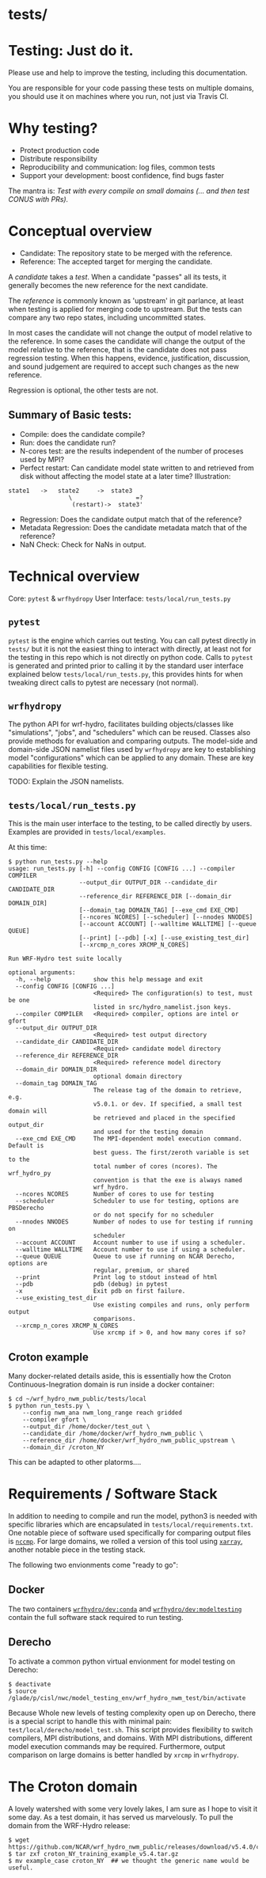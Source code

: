 tests/
===============================

# Testing: Just do it.
Please use and help to improve the testing, including this documentation.

You are responsible for your code passing these tests on multiple domains,
you should use it on machines where you run, not just via Travis CI.


# Why testing?
* Protect production code
* Distribute responsibility
* Reproducibility and communication: log files, common tests
* Support your development: boost confidence, find bugs faster

The mantra is: *Test with every compile on small domains (... and then
test CONUS with PRs).*


# Conceptual overview
* Candidate: The repository state to be merged with the reference.
* Reference: The accepted target for merging the candidate.

A *candidate* takes a *test*. When a candidate "passes" all its tests,
it generally becomes the new reference for the next candidate.

The *reference* is commonly known as 'upstream' in git parlance, at
least when testing is applied for merging code to upstream. But the
tests can compare any two repo states, including uncommitted states.

In most cases the candidate will not change the output of model relative to the
reference. In some cases the candidate will change the output of the model
relative to the reference, that is the candidate does not pass regression
testing. When this happens, evidence, justification, discussion, and sound
judgement are required to accept such changes as the new reference.

Regression is optional, the other tests are not.

## Summary of Basic tests:
* Compile: does the candidate compile?
* Run: does the candidate run?
* N-cores test: are the results independent of the number of proceses used by
MPI?
* Perfect restart: Can candidate model state written to and retrieved from disk
without affecting the model state at a later time? Illustration:
```
state1   ->   state2     ->  state3
                 \                  =?
	              (restart)->  state3'
```
* Regression: Does the candidate output match that of the reference?
* Metadata Regression: Does the candidate metadata match that of the reference?
* NaN Check: Check for NaNs in output.


# Technical overview
Core: `pytest` & `wrfhydropy`
User Interface: `tests/local/run_tests.py`

## `pytest`
`pytest` is the engine which carries out testing. You can call pytest directly
in `tests/` but it is not the easiest thing to interact with directly, at least
not for the testing in this repo which is not directly on python code. Calls
to `pytest` is generated and printed prior to calling it by the standard user
interface explained below `tests/local/run_tests.py`, this provides hints for
when tweaking direct calls to pytest are necessary (not normal).


## `wrfhydropy`
The python API for wrf-hydro, facilitates building objects/classes like
"simulations", "jobs", and "schedulers" which can be reused. Classes also
provide methods for evaluation and comparing outputs. The model-side and
domain-side JSON namelist files used by `wrfhydropy` are key to establishing
model "configurations" which can be applied to any domain. These are key
capabilities for flexible testing.

TODO: Explain the JSON namelists.

## `tests/local/run_tests.py`
This is the main user interface to the testing, to be called directly by users.
Examples are provided in `tests/local/examples`.

At this time:
```
$ python run_tests.py --help
usage: run_tests.py [-h] --config CONFIG [CONFIG ...] --compiler COMPILER
                    --output_dir OUTPUT_DIR --candidate_dir CANDIDATE_DIR
                    --reference_dir REFERENCE_DIR [--domain_dir DOMAIN_DIR]
                    [--domain_tag DOMAIN_TAG] [--exe_cmd EXE_CMD]
                    [--ncores NCORES] [--scheduler] [--nnodes NNODES]
                    [--account ACCOUNT] [--walltime WALLTIME] [--queue QUEUE]
                    [--print] [--pdb] [-x] [--use_existing_test_dir]
                    [--xrcmp_n_cores XRCMP_N_CORES]

Run WRF-Hydro test suite locally

optional arguments:
  -h, --help            show this help message and exit
  --config CONFIG [CONFIG ...]
                        <Required> The configuration(s) to test, must be one
                        listed in src/hydro_namelist.json keys.
  --compiler COMPILER   <Required> compiler, options are intel or gfort
  --output_dir OUTPUT_DIR
                        <Required> test output directory
  --candidate_dir CANDIDATE_DIR
                        <Required> candidate model directory
  --reference_dir REFERENCE_DIR
                        <Required> reference model directory
  --domain_dir DOMAIN_DIR
                        optional domain directory
  --domain_tag DOMAIN_TAG
                        The release tag of the domain to retrieve, e.g.
                        v5.0.1. or dev. If specified, a small test domain will
                        be retrieved and placed in the specified output_dir
                        and used for the testing domain
  --exe_cmd EXE_CMD     The MPI-dependent model execution command. Default is
                        best guess. The first/zeroth variable is set to the
                        total number of cores (ncores). The wrf_hydro_py
                        convention is that the exe is always named
                        wrf_hydro.
  --ncores NCORES       Number of cores to use for testing
  --scheduler           Scheduler to use for testing, options are PBSDerecho
                        or do not specify for no scheduler
  --nnodes NNODES       Number of nodes to use for testing if running on
                        scheduler
  --account ACCOUNT     Account number to use if using a scheduler.
  --walltime WALLTIME   Account number to use if using a scheduler.
  --queue QUEUE         Queue to use if running on NCAR Derecho, options are
                        regular, premium, or shared
  --print               Print log to stdout instead of html
  --pdb                 pdb (debug) in pytest
  -x                    Exit pdb on first failure.
  --use_existing_test_dir
                        Use existing compiles and runs, only perform output
                        comparisons.
  --xrcmp_n_cores XRCMP_N_CORES
                        Use xrcmp if > 0, and how many cores if so?
```

## Croton example
Many docker-related details aside, this is essentially how the Croton Continuous-Inegration domain is run inside a docker container:
```
$ cd ~/wrf_hydro_nwm_public/tests/local
$ python run_tests.py \
    --config nwm_ana nwm_long_range reach gridded
    --compiler gfort \
    --output_dir /home/docker/test_out \
    --candidate_dir /home/docker/wrf_hydro_nwm_public \
    --reference_dir /home/docker/wrf_hydro_nwm_public_upstream \
    --domain_dir /croton_NY
```
This can be adapted to other platorms....


# Requirements / Software Stack
In addition to needing to compile and run the model, python3 is needed with
specific libraries which are encapsulated in `tests/local/requirements.txt`. One
notable piece of software used specifically for comparing output files is
[`nccmp`](https://gitlab.com/remikz/nccmp). For large domains, we rolled a
version of this tool using [`xarray`](https://github.com/pydata/xarray), another
notable piece in the testing stack.

The following two envionments come "ready to go":


## Docker
The two containers [`wrfhydro/dev:conda`](https://github.com/NCAR/wrf_hydro_docker/blob/main/dev/conda/Dockerfile) and  [`wrfhydro/dev:modeltesting`](https://github.com/NCAR/wrf_hydro_docker/blob/main/dev/modeltesting/Dockerfile) contain the full software stack required to run testing.


## Derecho
To activate a common python virtual envionment for model testing on Derecho:
```
$ deactivate
$ source /glade/p/cisl/nwc/model_testing_env/wrf_hydro_nwm_test/bin/activate
```
Because Whole new levels of testing complexity open up on Derecho, there is a
special script to handle this with minimal pain:
`test/local/derecho/model_test.sh`. This script provides flexibility to
switch compilers, MPI distributions, and domains. With MPI distributions,
different model execution commands may be required. Furthermore, output
comparison on large domains is better handled by `xrcmp` in `wrfhydropy`.


# The Croton domain
A lovely watershed with some very lovely lakes, I am sure as I hope to visit
it some day. As a test domain, it has served us marvelously. To pull the domain
from the WRF-Hydro release:
```
$ wget https://github.com/NCAR/wrf_hydro_nwm_public/releases/download/v5.4.0/croton_NY_training_example_v5.4.tar.gz
$ tar zxf croton_NY_training_example_v5.4.tar.gz
$ mv example_case croton_NY  ## we thought the generic name would be useful.
```
